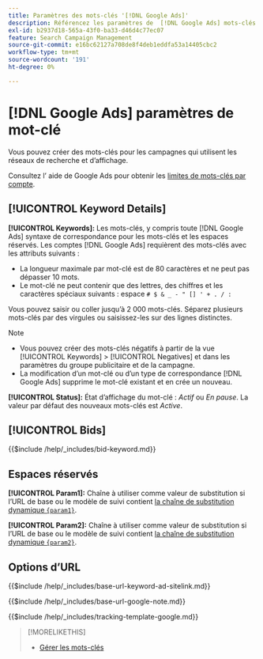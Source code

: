 ```yaml
---
title: Paramètres des mots-clés '[!DNL Google Ads]'
description: Référencez les paramètres de  [!DNL Google Ads] mots-clés.
exl-id: b2937d18-565a-43f0-ba33-d46d4c77ec07
feature: Search Campaign Management
source-git-commit: e16bc62127a708de8f4deb1eddfa53a14405cbc2
workflow-type: tm+mt
source-wordcount: '191'
ht-degree: 0%

---
```


# [!DNL Google Ads] paramètres de mot-clé

Vous pouvez créer des mots-clés pour les campagnes qui utilisent les réseaux de recherche et d’affichage.

Consultez l’ aide de Google Ads pour obtenir les [limites de mots-clés par compte](https://support.google.com/google-ads/answer/6372658).

## [!UICONTROL Keyword Details]

**[!UICONTROL Keywords]:** Les mots-clés, y compris toute [!DNL Google Ads] syntaxe de correspondance pour les mots-clés et les espaces réservés. Les comptes [!DNL Google Ads] requièrent des mots-clés avec les attributs suivants :

* La longueur maximale par mot-clé est de 80 caractères et ne peut pas dépasser 10 mots.
* Le mot-clé ne peut contenir que des lettres, des chiffres et les caractères spéciaux suivants : espace `# $ & _ - " [] ' + . / :`

Vous pouvez saisir ou coller jusqu’à 2 000 mots-clés. Séparez plusieurs mots-clés par des virgules ou saisissez-les sur des lignes distinctes.

>[!NOTE]
>
>* Vous pouvez créer des mots-clés négatifs à partir de la vue [!UICONTROL Keywords] > [!UICONTROL Negatives] et dans les paramètres du groupe publicitaire et de la campagne.
>* La modification d’un mot-clé ou d’un type de correspondance [!DNL Google Ads] supprime le mot-clé existant et en crée un nouveau.

**[!UICONTROL Status]:** État d’affichage du mot-clé : *Actif* ou *En pause*. La valeur par défaut des nouveaux mots-clés est *Active*.

## [!UICONTROL Bids]

<!-- **[!UICONTROL Bid]:** -->

{{$include /help/_includes/bid-keyword.md}}

## Espaces réservés

**[!UICONTROL Param1]:** Chaîne à utiliser comme valeur de substitution si l’URL de base ou le modèle de suivi contient [ la chaîne de substitution dynamique `{param1}`](https://support.google.com/google-ads/answer/6305348).

**[!UICONTROL Param2]:** Chaîne à utiliser comme valeur de substitution si l’URL de base ou le modèle de suivi contient [ la chaîne de substitution dynamique `{param2}`](https://support.google.com/google-ads/answer/6305348).

## Options d’URL

<!-- **[!UICONTROL Base URl]:** -->

{{$include /help/_includes/base-url-keyword-ad-sitelink.md}}

<!-- **[note for Base URL field]:** -->

{{$include /help/_includes/base-url-google-note.md}}

<!-- **[!UICONTROL Tracking Template]:** -->

{{$include /help/_includes/tracking-template-google.md}}

>[!MORELIKETHIS]
>
>* [Gérer les mots-clés](/help/search-social-commerce/campaign-management/campaigns/keyword-manage.md)
